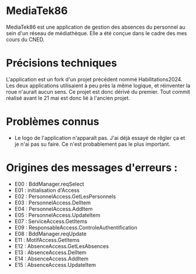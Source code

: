 # MediaTek86

MediaTek86 est une application de gestion des absences du personnel au sein d'un réseau de médiathèque. Elle a été conçue dans le cadre des mes cours du CNED.

# Précisions techniques
L'application est un fork d'un projet précédent nommé Habilitations2024. Les deux applications utilisaient à peu près la même logique, et réinventer la roue n'aurait aucun sens. Ce projet est donc dérivé du premier.
Tout commit réalisé avant le 21 mai est donc lié à l'ancien projet.

# Problèmes connus

 - Le logo de l'application n'apparaît pas. J'ai déjà essayé de rêgler ça et je n'ai pas su faire. Ce n'est probablement pas le plus important.

# Origines des messages d'erreurs :
- E00 : BddManager.reqSelect
- E01 : initialisation d'Access
- E02 : PersonnelAccess.GetLesPersonnels
- E03 : PersonnelAccess.DelItem
- E04 : PersonnelAccess.AddItem
- E05 : PersonnelAccess.UpdateItem
- E07 : ServiceAccess.GetItems
- E09 : ResponsableAccess.ControleAuthentification
- E08 : BddManager.reqUpdate
- E11 : MotifAccess.GetItems
- E12 : AbsenceAccess.GetLesAbsences
- E13 : AbsenceAccess.DelItem
- E14 : AbsenceAccess.AddItem
- E15 : AbsenceAccess.UpdateItem
